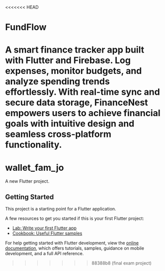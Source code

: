 <<<<<<< HEAD
# FundFlow
A smart finance tracker app built with Flutter and Firebase. Log expenses, monitor budgets, and analyze spending trends effortlessly. With real-time sync and secure data storage, FinanceNest empowers users to achieve financial goals with intuitive design and seamless cross-platform functionality.
=======
# wallet_fam_jo

A new Flutter project.

## Getting Started

This project is a starting point for a Flutter application.

A few resources to get you started if this is your first Flutter project:

- [Lab: Write your first Flutter app](https://docs.flutter.dev/get-started/codelab)
- [Cookbook: Useful Flutter samples](https://docs.flutter.dev/cookbook)

For help getting started with Flutter development, view the
[online documentation](https://docs.flutter.dev/), which offers tutorials,
samples, guidance on mobile development, and a full API reference.
>>>>>>> 88388b8 (final exam project)
